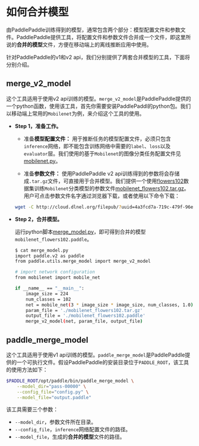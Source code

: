 # 如何合并模型

由PaddlePaddle训练得到的模型，通常包含两个部分：模型配置文件和参数文件。PaddlePaddle提供工具，将配置文件和参数文件合并成一个文件，即这里所说的**合并的模型**文件，方便在移动端上的离线推断应用中使用。

针对PaddlePaddle的v1和v2 api，我们分别提供了两套合并模型的工具，下面将分别介绍。

## merge\_v2\_model

这个工具适用于使用v2 api训练的模型。`merge_v2_model`是PaddlePaddle提供的一个python函数，使用该工具，首先你需要安装PaddlePaddl的python包。我们以移动端上常用的`Mobilenet`为例，来介绍这个工具的使用。

- **Step 1，准备工作。**
  - 准备**模型配置文件：** 用于推断任务的模型配置文件，必须只包含`inference`网络，即不能包含训练网络中需要的`label`、`loss`以及`evaluator`层。我们使用的基于`Mobilenet`的图像分类任务配置文件见[mobilenet.py](../../../models/standard_network/mobilenet.py)。

  - 准备**参数文件：** 使用PaddlePaddle v2 api训练得到的参数将会存储成`.tar.gz`文件，可直接用于合并模型。我们提供一个使用[flowers102](http://www.robots.ox.ac.uk/~vgg/data/flowers/102/)数据集训练`Mobilenet`分类模型的参数文件[mobilenet_flowers102.tar.gz](http://cloud.dlnel.org/filepub/?uuid=4a3fcd7a-719c-479f-96e1-28a4c3f2195e)。用户可点击参数文件名字通过浏览器下载，或者使用以下命令下载：

  ```bash
  wget -C http://cloud.dlnel.org/filepub/?uuid=4a3fcd7a-719c-479f-96e1-28a4c3f2195e -O mobilenet_flowers102.tar.gz
  ```

- **Step 2，合并模型。**

  运行python脚本[merge_model.py](./merge_model.py)，即可得到合并的模型`mobilenet_flowers102.paddle`。

  ```bash
  $ cat merge_model.py
  import paddle.v2 as paddle
  from paddle.utils.merge_model import merge_v2_model

  # import network configuration
  from mobilenet import mobile_net

  if __name__ == "__main__":
      image_size = 224
      num_classes = 102
      net = mobile_net(3 * image_size * image_size, num_classes, 1.0)
      param_file = './mobilenet_flowers102.tar.gz'
      output_file = './mobilenet_flowers102.paddle'
      merge_v2_model(net, param_file, output_file)
  ```

## paddle\_merge\_model

这个工具适用于使用v1 api训练的模型。`paddle_merge_model`是PaddlePaddle提供的一个可执行文件。假设PaddlePaddle的安装目录位于`PADDLE_ROOT`，该工具的使用方法如下：

```bash
$PADDLE_ROOT/opt/paddle/bin/paddle_merge_model \
    --model_dir="pass-00000" \
    --config_file="config.py" \
    --model_file="output.paddle"
```

该工具需要三个参数：

- `--model_dir`，参数文件所在目录。
- `--config_file`，`inference`网络配置文件的路径。
- `--model_file`，生成的**合并的模型**文件的路径。
